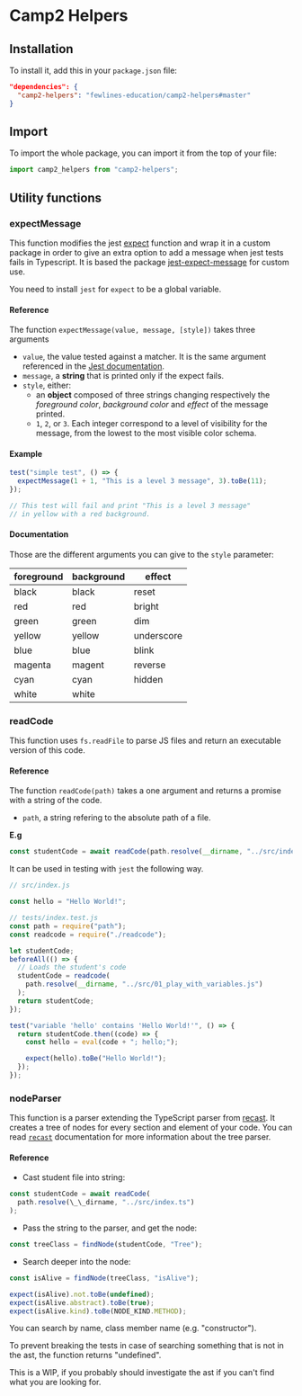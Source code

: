 # Camp2 Helpers

## Installation

To install it, add this in your `package.json` file:

```json
"dependencies": {
  "camp2-helpers": "fewlines-education/camp2-helpers#master"
}
```

## Import

To import the whole package, you can import it from the top of your file:

```js
import camp2_helpers from "camp2-helpers";
```

## Utility functions

### expectMessage

This function modifies the jest [expect](https://jestjs.io/docs/en/expect) function and wrap it in a custom package in order to give an extra option to add a message when jest tests fails in Typescript.
It is based the package [jest-expect-message](https://www.npmjs.com/package/jest-expect-message) for custom use.

You need to install `jest` for `expect` to be a global variable.

#### Reference

The function `expectMessage(value, message, [style])` takes three arguments

- `value`, the value tested against a matcher. It is the same argument referenced in the [Jest documentation](https://jestjs.io/docs/en/expect#expectvalue).
- `message`, a **string** that is printed only if the expect fails.
- `style`, either:
  - an **object** composed of three strings changing respectively the _foreground color_, _background color_ and _effect_ of the message printed.
  - `1`, `2`, or `3`. Each integer correspond to a level of visibility for the message, from the lowest to the most visible color schema.

#### Example

```js
test("simple test", () => {
  expectMessage(1 + 1, "This is a level 3 message", 3).toBe(11);
});

// This test will fail and print "This is a level 3 message"
// in yellow with a red background.
```

#### Documentation

Those are the different arguments you can give to the `style` parameter:

| foreground | background | effect     |
| ---------- | ---------- | ---------- |
| black      | black      | reset      |
| red        | red        | bright     |
| green      | green      | dim        |
| yellow     | yellow     | underscore |
| blue       | blue       | blink      |
| magenta    | magent     | reverse    |
| cyan       | cyan       | hidden     |
| white      | white      |            |

### readCode

This function uses `fs.readFile` to parse JS files and return an executable version of this code.

#### Reference

The function `readCode(path)` takes a one argument and returns a promise with a string of the code.

- `path`, a string refering to the absolute path of a file.

**E.g**

```js
const studentCode = await readCode(path.resolve(__dirname, "../src/index.js"));
```

It can be used in testing with `jest` the following way.

```js
// src/index.js

const hello = "Hello World!";
```

```js
// tests/index.test.js
const path = require("path");
const readcode = require("./readcode");

let studentCode;
beforeAll(() => {
  // Loads the student's code
  studentCode = readcode(
    path.resolve(__dirname, "../src/01_play_with_variables.js")
  );
  return studentCode;
});

test("variable 'hello' contains 'Hello World!'", () => {
  return studentCode.then((code) => {
    const hello = eval(code + "; hello;");

    expect(hello).toBe("Hello World!");
  });
});
```

### nodeParser

This function is a parser extending the TypeScript parser from [recast](https://www.npmjs.com/package/recast).
It creates a tree of nodes for every section and element of your code. You can read [`recast`](https://www.npmjs.com/package/recast) documentation for more information about the tree parser.

#### Reference

- Cast student file into string:

```ts
const studentCode = await readCode(
  path.resolve(\_\_dirname, "../src/index.ts")
);
```

- Pass the string to the parser, and get the node:

```ts
const treeClass = findNode(studentCode, "Tree");
```

- Search deeper into the node:

```ts
const isAlive = findNode(treeClass, "isAlive");

expect(isAlive).not.toBe(undefined);
expect(isAlive.abstract).toBe(true);
expect(isAlive.kind).toBe(NODE_KIND.METHOD);
```

You can search by name, class member name (e.g. "constructor").

To prevent breaking the tests in case of searching something that is not in the ast,
the function returns "undefined".

This is a WIP, if you probably should investigate the ast if you can't find what you are looking for.
